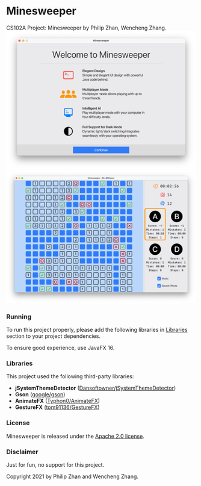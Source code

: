 # Minesweeper
CS102A Project: Minesweeper by Philip Zhan, Wencheng Zhang.
![ ](https://github.com/fiddleyowl/Minesweeper/blob/master/Presentation/Screen%20Shot%202021-05-24%20at%2010.37.56.png)
![ ](https://github.com/fiddleyowl/Minesweeper/blob/master/Presentation/Screen%20Shot%202021-05-24%20at%2010.41.14.png)

### Running
To run this project properly, please add the following libraries in [Libraries](#Libraries) section to your project dependencies.

To ensure good experience, use JavaFX 16.

### Libraries
This project used the following third-party libraries:
- **jSystemThemeDetector** ([Dansoftowner/jSystemThemeDetector](https://github.com/Dansoftowner/jSystemThemeDetector))
- **Gson** ([google/gson](https://github.com/google/gson))
- **AnimateFX** ([Typhon0/AnimateFX](https://github.com/Typhon0/AnimateFX))
- **GestureFX** ([tom91136/GestureFX](https://github.com/tom91136/GestureFX))

### License
Minesweeper is released under the [Apache 2.0 license](LICENSE).

### Disclaimer
Just for fun, no support for this project.

Copyright 2021 by Philip Zhan and Wencheng Zhang.
